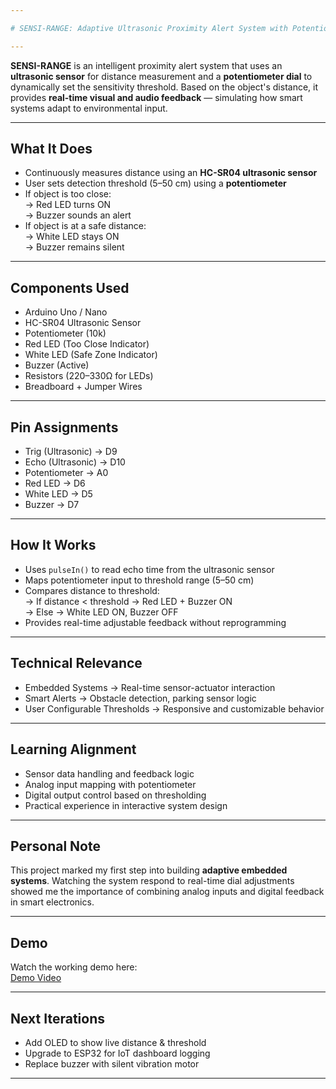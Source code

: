 ```yaml
---

# SENSI-RANGE: Adaptive Ultrasonic Proximity Alert System with Potentiometer Dial + Buzzer Feedback  

---
```


**SENSI-RANGE** is an intelligent proximity alert system that uses an **ultrasonic sensor** for distance measurement and a **potentiometer dial** to dynamically set the sensitivity threshold. Based on the object's distance, it provides **real-time visual and audio feedback** — simulating how smart systems adapt to environmental input.  

---

## What It Does  
- Continuously measures distance using an **HC-SR04 ultrasonic sensor**  
- User sets detection threshold (5–50 cm) using a **potentiometer**  
- If object is too close:  
  → Red LED turns ON  
  → Buzzer sounds an alert  
- If object is at a safe distance:  
  → White LED stays ON  
  → Buzzer remains silent  

---

## Components Used  
- Arduino Uno / Nano  
- HC-SR04 Ultrasonic Sensor  
- Potentiometer (10k)  
- Red LED (Too Close Indicator)  
- White LED (Safe Zone Indicator)  
- Buzzer (Active)  
- Resistors (220–330Ω for LEDs)  
- Breadboard + Jumper Wires  

---

## Pin Assignments  
- Trig (Ultrasonic) → D9  
- Echo (Ultrasonic) → D10  
- Potentiometer → A0  
- Red LED → D6  
- White LED → D5  
- Buzzer → D7  

---

## How It Works  
- Uses `pulseIn()` to read echo time from the ultrasonic sensor  
- Maps potentiometer input to threshold range (5–50 cm)  
- Compares distance to threshold:  
  → If distance < threshold → Red LED + Buzzer ON  
  → Else → White LED ON, Buzzer OFF  
- Provides real-time adjustable feedback without reprogramming  

---

## Technical Relevance  
- Embedded Systems → Real-time sensor-actuator interaction  
- Smart Alerts → Obstacle detection, parking sensor logic  
- User Configurable Thresholds → Responsive and customizable behavior  

---

## Learning Alignment  
- Sensor data handling and feedback logic  
- Analog input mapping with potentiometer  
- Digital output control based on thresholding  
- Practical experience in interactive system design  

---

## Personal Note  
This project marked my first step into building **adaptive embedded systems**. Watching the system respond to real-time dial adjustments showed me the importance of combining analog inputs and digital feedback in smart electronics.  

---

## Demo  
Watch the working demo here:  
[Demo Video](https://youtu.be/E4R74_U9dMg)  

---

## Next Iterations  
- Add OLED to show live distance & threshold  
- Upgrade to ESP32 for IoT dashboard logging  
- Replace buzzer with silent vibration motor  

---
